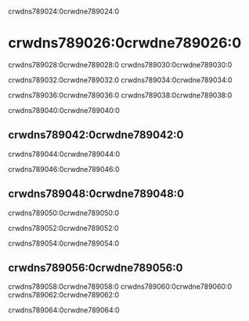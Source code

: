 crwdns789024:0crwdne789024:0
# crwdns789026:0crwdne789026:0

crwdns789028:0crwdne789028:0 crwdns789030:0crwdne789030:0

crwdns789032:0crwdne789032:0 crwdns789034:0crwdne789034:0

crwdns789036:0crwdne789036:0 crwdns789038:0crwdne789038:0

crwdns789040:0crwdne789040:0
## crwdns789042:0crwdne789042:0

crwdns789044:0crwdne789044:0


crwdns789046:0crwdne789046:0
## crwdns789048:0crwdne789048:0

crwdns789050:0crwdne789050:0

crwdns789052:0crwdne789052:0


crwdns789054:0crwdne789054:0
## crwdns789056:0crwdne789056:0

crwdns789058:0crwdne789058:0 crwdns789060:0crwdne789060:0 crwdns789062:0crwdne789062:0

crwdns789064:0crwdne789064:0 
